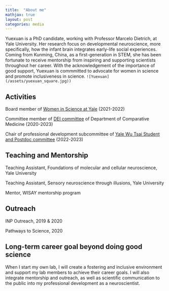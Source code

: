 ```yaml
---
title:  "About me"
mathjax: true
layout: post
categories: media
---
```


Yuexuan is a PhD candidate, working with Professor Marcelo Dietrich, at Yale University. Her research focus on developmental neuroscience, more specifically, how the infant brain integrates early-life social experiences. Coming from Kunming, China, as a first-generation in STEM, she has been fortunate to receive mentorship from inspiring and supporting scientists throughout her career. With the acknowledgement of the importance of good support, Yuexuan is commmitted to advocate for women in science and promote inclusiveness in science.
`![Yuexuan](/assets/yuexuan_square.jpg))`


## Activities

Board member of [Women in Science at Yale][WISAY] (2021-2022) 

Committee member of [DEI committee][DEI] of Department of Comparative Medicine (2020-2023)

Chair of professional development subcommittee of [Yale Wu Tsai Student and Postdoc committee][SPC] (2022-2023)

[WISAY]:https://wisay.sites.yale.edu/
[DEI]:https://medicine.yale.edu/compmed/diversity/
[SPC]:https://wti.yale.edu/initiatives/graduate



## Teaching and Mentorship

Teaching Assistant, Foundations of molecular and cellular neuroscience, Yale University

Teaching Assistant, Sensory neuroscience through illusions, Yale University

Mentor, WISAY mentorship program




## Outreach

INP Outreach, 2019 & 2020

Pathways to Science, 2020




## Long-term career goal beyond doing good science

When I start my own lab, I will create a fostering and inclusive environment and support my lab members to achieve their career goals. I will also integrate mentorship and outreach, as well as scientific communication to the public into my professional development as a neuroscientist. 


